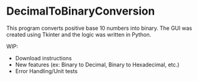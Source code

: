 # DecimalToBinaryConversion
This program converts positive base 10 numbers into binary. The GUI was created using Tkinter and the logic was written in Python.

WIP: 
- Download instructions
- New features (ex: Binary to Decimal, Binary to Hexadecimal, etc.)
- Error Handling/Unit tests
